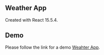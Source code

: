 ## Weather App
Created with React 15.5.4.

## Demo
Please follow the link for a demo [Weahter App]( ).